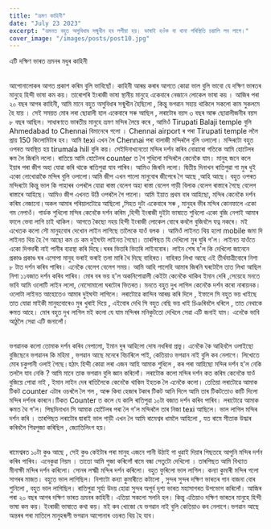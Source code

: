 ```yaml
---
title: "ভ্ৰমণ কাহিনী"
date: "July 23 2023"
excerpt: "ভ্ৰমনত বহুত অসুবিধাৰ সন্মুখীন হব লগীয়া হয়। ভাষাই হওঁক বা খানা পৰিস্থিতি চম্ভালি লব লাগে।"
cover_image: "/images/posts/post10.jpg"
---
```


এটি দক্ষিণ ভাৰত ভ্ৰমনৰ মধুৰ কাহিনী

\
আপোনালোকৰ আগত প্ৰকাশ কৰিম বুলি ভাবিছোঁ। কাহিনী আৰম্ভ কৰাৰ আগতে কোৱা ভাল বুলি ভাবো যে দক্ষিণ ভাৰতৰ মানুহে হিন্দী ভাষা কম কয়। তাৰোপৰি ইংৰাজী  ভাষা স্থানীয় মানুহে একেবাৰে নেজানে লোকেল ভাষা কয় । আজিৰ পৰা ২০ বছৰ আগৰ কাহিনী, আমি মানে বহুত অসুবিধাৰ সন্মুখীন হৈছিলো , কিন্তু ভগৱান সহায় থাকিলে সকলো কাম সুকলমে হৈ যায় । সেই সময়ত মোৰ লৰা ছোৱালী হাল একেবাৰে সৰু আছিল , লৰাটোৰ বয়স ৩ বছৰ আৰু ছোৱালীজনীৰ বয়স ৮ বছৰ আছিল। সাধাৰণতে ভাৰতীয় মানুহে ভ্ৰমণ মন্দিৰ লৈয়ে কৰে , আমিওঁ Tirupati Balaji temple বুলি Ahmedabad to Chennai বিমানেৰে গলো । Chennai airport ৰ পৰা Tirupati temple ললৈ প্ৰায় 150 কিলোমিটাৰ হব। আমি texi এখন লৈ Chennai পৰা বালাজী মন্দিৰলৈ বুলি ওলালো। মন্দিৰটো বহুত ওপৰত অবস্থিত হয়  tirumala hill বুলি কয়। সেইদিনাখনেতো মন্দিৰ দৰ্শন কৰিব নোৱাৰো গতিকে আমি হোটেলৰ ৰুম লৈ জিৰনি ললো। ৰাতিয়ে আমি হোটেলৰ counter ত গৈ শুধিলো মন্দিৰলৈ কেনেকৈ যাম। মানুহ জনে কলে ইয়াৰ পৰা জীপ অহা যোৱা কৰি থাকে ৰাতিপুৱা যাব পাৰিব। আমিও জিৰনি ললো। দ্বিতীয় দিনাখন ৰাতিপুৱা গা মুৰ ধুই একো নোখোৱাকৈ মন্দিৰ
বুলি ওলালো।আমি জীপ এখন পালো মানুবোৰ জীপেৰে গৈ আছে ,আহি আছে। বহুত ওপৰত মন্দিৰটো কিন্তু ভাল কি পাহাৰৰ ওপৰলৈ যোৱা ৰাস্তা বেলেগ অহা ৰাস্তা বেলেগ গাড়ী বিলাক বেলেগ ৰাস্তাৰে গৈছে বেলেগ ৰাস্তাৰে আহিছে। আমিও জীপ এখনত উঠি ওপৰলৈ গৈ পালো। আমি ইয়াত প্ৰথম বাৰ আহিছো, মন্দিৰ কেনেকৈ দৰ্শন কৰিম নেজানো।অকল আমাৰ পৰিয়ালটোৱে আছিলো ,সিহত দুটা একেবাৰে সৰু , মানুহৰ ভীৰ মন্দিৰ কোনফালে  একো গম নেপাওঁ। গাৰ্ডক শুধিলো মন্দিৰ কেনেকৈ দৰ্শন কৰিম ,হিন্দী ইংৰাজী দুইটা ভাষাতে শুধিলো একো বুজি নেপাই আমাৰ ফালে ভেবা লাগি চাই থাকিল। আগতে কৈছো নহয় হিন্দী ইংৰাজী লোকেল বোৰে কবলৈ বুজিবলৈ যত্ন নকৰে। মই এখেতক কলো সৌ মানুহবোৰ দেখোন লাইন লাগিছে তালৈকে যাওঁ বলক । আমিওঁ লাইনত থিয় হলো mobile জমা দি লাইনত থিয় হৈ গৈ আছো কম চে কম দুইঘন্টা লাইনত গৈছো। তাৰপিছত যি দেখিলো মুৰ ঘুৰি গ'ল। লাইনত যাওঁতে একো দিগদাৰী নাই পানীৰ ব্যৱস্থা কৰি দিছে।ঘৰৰ ভিতৰি ভিতৰি লাইনবোৰ। লাইন শেষ হ'ল কি দেখিলো জানেনে প্ৰকাণ্ড প্ৰকাণ্ড ঘৰ এসোপা মানুহ ভৰাই ভৰাই তলা মাৰি থৈ দিছে বাহিৰত। বাহিৰত লিখা আছে এই তীৰ্থযাত্ৰীবোৰে নিশা ৮ টাত দৰ্শন কৰিব পাৰিব। এনেকৈ বেলেগ বেলেগ সময়। আমি আহি পালেহি আমাৰ জিৰনি ঘৰটোলৈ তাত লিখা আছিল নিশা ১১বজাত দৰ্শন কৰিব পাৰিব। মোৰ বৰ ভয় হ'ল অকনিপোৱালী কেইটা কেনেকৈ থাকিব ইমান দেৰি ,সেয়েহে মনতে ভাবি আমি ওলোটি লাইন ললো, নোসোমালো ঘৰটোৰ ভিতৰত। মনতে বহুত দুখ লাগিল কেনেকৈ দৰ্শন কৰো নাৰায়নক। ওলোটা লাইনত আহোতেও আমাৰ দুইঘন্টা লাগিলে। লৰাটোৱে কান্দিব আৰম্ভ কৰি দিলে , ইফালে সি বহুত ভয় খাইছে তাত যোৱা মাইকী মানুহবোৰেও মুৰ খুৰাই দিয়ে , এইবোৰ দেখি সি বহুত বেছি ভয় খাই চিঞৰিবলৈ ধৰিলে , তাত নেথাকে ৰুমত আহে। মোৰ বহুত দুখ লাগিল মই কলো যে যাম মন্দিৰৰ মনিকুটতো দেখিলে সেৱা এটি জনাই যাম। এনেকৈ ভাবি আঠুলৈ সেৱা এটি জনালোঁ।

\
ভগৱানক কলো তোমাক দৰ্শন কৰিব নেপালো, ইমান  দুৰ আহিলো দোষ নধৰিবা প্ৰভু। এনেকৈ  কৈ আহিবলৈ ওলাইছো বুজিছেনে ভগৱানৰ কি মহিমা , ভগৱান আছে মনেৰে বিচাৰিলে পাই, কেতিয়াও ভগৱান নাই বুলি কব নেলাগে। লিখোতে মোৰ চকুপানী ওলাই গৈছে।হঠাৎ হিন্দী কোৱা লৰা এজন আহি আমাক শুধিলে , কৰ পৰা আহিছো মন্দিৰ দৰ্শন হ'ল নেকি তললৈ যাব নেকি ? আমি মানে তাক ভগৱান বুলি জ্ঞান কৰিলোঁ। লৰাটোক কলো মন্দিৰ দৰ্শন কত কৰিম কেনেকৈ যাওঁ বুজিয়ে পোৱা নাই , ইমান লাইন দেৰ ৰাতিলৈকে কেনেকৈ থাকিম ইহতক লৈ এনেকৈ কলো। তেতিয়া লৰাটোৱে আমাক টিকট  counter এটাৰ ওচৰলৈ লৈ গল , আৰু কিবা হেজাৰ টকাৰ টিকট আনি দিলে আমি তাৰ টিকটতোও কাটি দিলো মন্দিৰ দৰ্শনৰ কাৰনে।টিকত Counter ত কলে যে কালি  ৰাতিপুৱা ১০টা বজাত দৰ্শন কৰিব পাৰিব। লৰাটোৱে আমাক ৰুমত থৈ গ'ল। পিছদিনাখন সি আমাক হোটৈলৰ পৰা লৈ গ'ল মন্দিৰলৈ তাৰ নিজা texi আছিলে। ভাল লাগিল মন্দিৰ দৰ্শন কৰি । তাৰপিছত লৰাটোৰ দ্বাৰাই ভাল গাড়ী এখন লৈ আমি ৰামেশ্বৰ ধামলৈ আহিলো , যত ৰামে সীতাক উদ্ধাৰ কৰিবলৈ শিৱপুজা কৰিছিল , জ্যোতিলিংগ হয়। 

\
ৰামেশ্বৰত ১০টা কুণ্ড আছে , সেই কুণ্ড কেইটাৰ পৰা মানুহ এজনে পানী উঠাই গা ধুৱাই দিয়াৰ পিছতহে আপুনি মন্দিৰ দৰ্শন কৰিব পাৰিব। এনেকুৱা নিয়ম । তাতো আমি পুজা কৰিলোঁ ৰামে বন্ধা সেতুটো দেখিলো । তাৰপিছত আমি বিখ্যাত মীনাক্ষী মন্দিৰ দৰ্শন কৰিলো। সোনৰ লক্ষ্মী মন্দিৰ দৰ্শন কৰিলো। বহুত ফুৰিলো ভাল লাগিল। কন্যা কুমাৰী মন্দিৰ গলো সাগৰৰ মাজত। বহুতে ভাল লাগিছিল। নিশাটো কন্যা কুমাৰীতে কটালো , সুন্দৰ সুন্দৰ দক্ষিণ ভাৰতৰ গান বাজনা বোৰ শুনিলো , বহুত ভাল লাগিছিল। ৰাতিপুৱা সূৰ্য্য উদয় হোৱা সুন্দৰ অপূৰ্ব দৃশ্য ভাৰত মহাসাগৰত উপভোগ কৰিলোঁ।
আজিৰ পৰা ২০ বছৰ আগৰ দক্ষিণ ভাৰত ভ্ৰমনৰ কাহিনী। এতিয়া সকলো সলনি হল। কিন্তু এতিয়াও দক্ষিণ ভাৰতৰ মানুহে হিন্দী ভাষা কম কয়। ইংৰাজী ভাষাতে কথা কয়।
মই কব খোজো যে ভগৱান নাই বুলি কেতিয়াও কব নেলাগে।ভগৱান আছে অন্তৰৰ পৰা মাতিলে মানুহৰূপী ভগৱান আপোনাৰ ওচৰত থিয় হৈ যাব।
